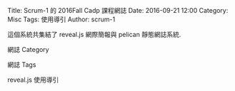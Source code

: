 Title: Scrum-1 的 2016Fall Cadp 課程網誌
Date: 2016-09-21 12:00
Category: Misc
Tags: 使用導引
Author: scrum-1

這個系統共集結了 reveal.js 網際簡報與 pelican 靜態網誌系統.

<!-- PELICAN_END_SUMMARY -->

網誌 Category

網誌 Tags

reveal.js 使用導引
